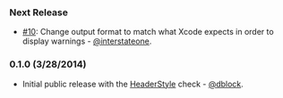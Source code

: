 ### Next Release

* [#10](https://github.com/dblock/obcd/pull/10): Change output format to match what Xcode expects in order to display warnings - [@interstateone](https://github.com/interstateone).

### 0.1.0 (3/28/2014)

* Initial public release with the [HeaderStyle](checks/HeaderStyle.md) check - [@dblock](https://github.com/dblock).

